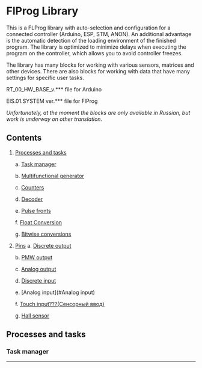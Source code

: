 # FlProg Library

This is a FLProg library with auto-selection and configuration for a connected controller (Arduino, ESP, STM, ANON). An additional advantage is the automatic detection of the loading environment of the finished program.
The library is optimized to minimize delays when executing the program on the controller, which allows you to avoid controller freezes.

The library has many blocks for working with various sensors, matrices and other devices. There are also blocks for working with data that have many settings for specific user tasks.

RT_00_HW_BASE_v.*** file for Arduino

EIS.01.SYSTEM ver.*** file for FlProg

_Unfortunately, at the moment the blocks are only available in Russian, but work is underway on other translation._

## Contents

1. [Processes and tasks](#Processes-and-tasks) 

    a. [Task manager](#Task-manager)
    
    b. [Multifunctional generator](#Multifunctional-generator)
    
    c. [Counters](#Counters)
    
    d. [Decoder](#Decoder)
    
    e. [Pulse fronts](#Pulse-fronts)
    
    f. [Float Conversion](#Float-Conversion)
    
    g. [Bitwise conversions](#Bitwise-conversions)

2. [Pins](#Pins)
    a. [Discrete output](#Discrete-output)
    
    b. [PMW output](#PMW-output)
    
    c. [Analog output](#Analog-output)
    
    d. [Discrete input](#Discrete-input)
    
    e. [Analog input](#Analog input)
    
    f. [Touch input???(Сенсорный ввод)](#Touch-input)
    
    g. [Hall sensor](#Hall-sensor)


## Processes and tasks

### Task manager

____

